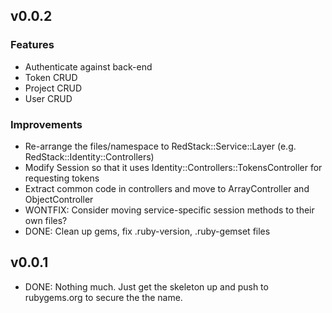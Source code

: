 ## v0.0.2

###	Features

* Authenticate against back-end
* Token CRUD
* Project CRUD
* User CRUD

###	Improvements

* Re-arrange the files/namespace to RedStack::Service::Layer (e.g. RedStack::Identity::Controllers)
* Modify Session so that it uses Identity::Controllers::TokensController for requesting tokens
* Extract common code in controllers and move to ArrayController and ObjectController
* WONTFIX: Consider moving service-specific session methods to their own files?
* DONE: Clean up gems, fix .ruby-version, .ruby-gemset files


## v0.0.1

* DONE: Nothing much. Just get the skeleton up and push to rubygems.org to secure the the name.